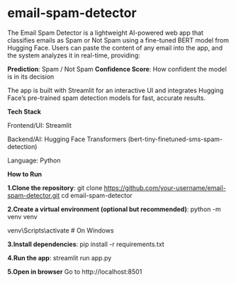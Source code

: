 # email-spam-detector
The Email Spam Detector is a lightweight AI-powered web app that classifies emails as Spam or Not Spam using a fine-tuned BERT model from Hugging Face.
Users can paste the content of any email into the app, and the system analyzes it in real-time, providing:

**Prediction**: Spam / Not Spam
**Confidence Score**: How confident the model is in its decision

The app is built with Streamlit for an interactive UI and integrates Hugging Face’s pre-trained spam detection models for fast, accurate results.

 **Tech Stack**

Frontend/UI: Streamlit

Backend/AI: Hugging Face Transformers (bert-tiny-finetuned-sms-spam-detection)

Language: Python

**How to Run**

**1.Clone the repository**:
git clone https://github.com/your-username/email-spam-detector.git
cd email-spam-detector

**2.Create a virtual environment (optional but recommended)**:
python -m venv venv

venv\Scripts\activate      # On Windows

**3.Install dependencies**:
pip install -r requirements.txt

**4.Run the app**:
streamlit run app.py

**5.Open in browser**
Go to  http://localhost:8501

